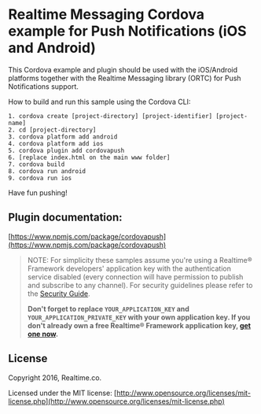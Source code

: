 # Realtime Messaging Cordova example for Push Notifications (iOS and Android)

This Cordova example and plugin should be used with the iOS/Android platforms together with the Realtime Messaging library (ORTC) for Push Notifications support.

How to build and run this sample using the Cordova CLI:


    1. cordova create [project-directory] [project-identifier] [project-name]
    2. cd [project-directory]
    3. cordova platform add android
    4. cordova platform add ios
    5. cordova plugin add cordovapush
    6. [replace index.html on the main www folder]
    7. cordova build
    8. cordova run android
    9. cordova run ios
    
Have fun pushing!

## Plugin documentation: ##

[https://www.npmjs.com/package/cordovapush](https://www.npmjs.com/package/cordovapush)

> NOTE: For simplicity these samples assume you're using a Realtime® Framework developers' application key with the authentication service disabled (every connection will have permission to publish and subscribe to any channel). For security guidelines please refer to the [Security Guide](http://messaging-public.realtime.co/documentation/starting-guide/security.html). 
> 
> **Don't forget to replace `YOUR_APPLICATION_KEY` and `YOUR_APPLICATION_PRIVATE_KEY` with your own application key. If you don't already own a free Realtime® Framework application key, [get one now](https://accounts.realtime.co/signup/).**


## License
Copyright 2016, Realtime.co.

Licensed under the MIT license: [http://www.opensource.org/licenses/mit-license.php](http://www.opensource.org/licenses/mit-license.php)
